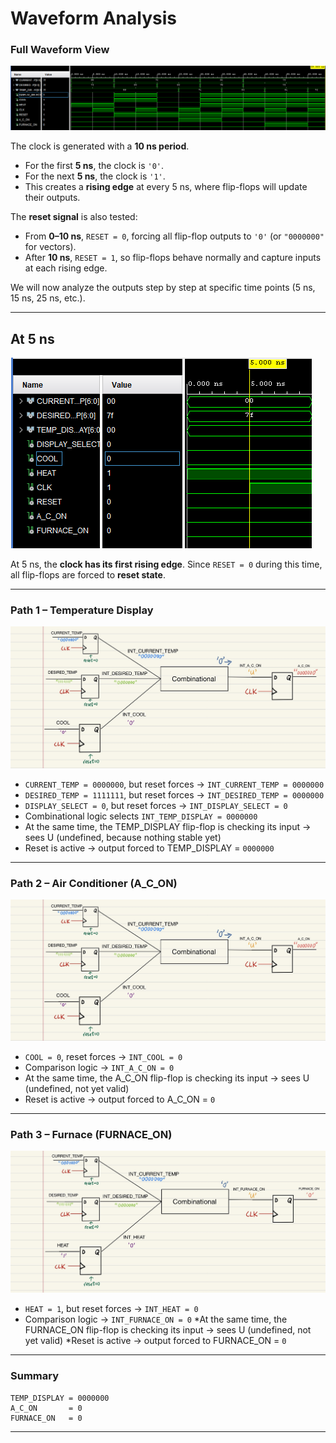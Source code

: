 # Waveform Analysis
### Full Waveform View

![Full Waveform 0–60ns](../images/full_waveform.png)

The clock is generated with a **10 ns period**.  
- For the first **5 ns**, the clock is `'0'`.  
- For the next **5 ns**, the clock is `'1'`.  
- This creates a **rising edge** at every 5 ns, where flip-flops will update their outputs.  

The **reset signal** is also tested:  
- From **0–10 ns**, `RESET = 0`, forcing all flip-flop outputs to `'0'` (or `"0000000"` for vectors).  
- After **10 ns**, `RESET = 1`, so flip-flops behave normally and capture inputs at each rising edge.

We will now analyze the outputs step by step at specific time points (5 ns, 15 ns, 25 ns, etc.).

---
## At 5 ns
![5ns rise edge](../images/5ns_rise_edge.png)

At 5 ns, the **clock has its first rising edge**.
Since `RESET = 0` during this time, all flip-flops are forced to **reset state**.

---

### Path 1 – Temperature Display

![Path 1 Diagram](../images/path1_reset.jpg)

* `CURRENT_TEMP = 0000000`, but reset forces → `INT_CURRENT_TEMP = 0000000`
* `DESIRED_TEMP = 1111111`, but reset forces → `INT_DESIRED_TEMP = 0000000`
* `DISPLAY_SELECT = 0`, but reset forces → `INT_DISPLAY_SELECT = 0`
* Combinational logic selects `INT_TEMP_DISPLAY = 0000000`
* At the same time, the TEMP_DISPLAY flip-flop is checking its input → sees U (undefined, because nothing stable yet)
* Reset is active → output forced to TEMP_DISPLAY = `0000000`
---

### Path 2 – Air Conditioner (A_C_ON)

![Path 2 Diagram](../images/path2_reset.jpg)

* `COOL = 0`, reset forces → `INT_COOL = 0`
* Comparison logic → `INT_A_C_ON = 0`
* At the same time, the A_C_ON flip-flop is checking its input → sees U (undefined, not yet valid)
* Reset is active → output forced to A_C_ON = `0`

---

### Path 3 – Furnace (FURNACE_ON)

![Path 3 Diagram](../images/path3_reset.jpg)

* `HEAT = 1`, but reset forces → `INT_HEAT = 0`
* Comparison logic → `INT_FURNACE_ON = 0`
*At the same time, the FURNACE_ON flip-flop is checking its input → sees U (undefined, not yet valid)
*Reset is active → output forced to FURNACE_ON = `0`

---

### Summary

```
TEMP_DISPLAY = 0000000
A_C_ON       = 0
FURNACE_ON   = 0
```
---
